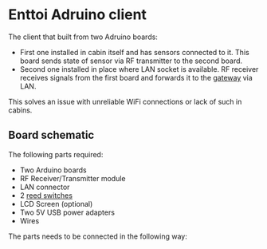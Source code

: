 # Enttoi Adruino client

The client that built from two Adruino boards:
* First one installed in cabin itself and has sensors connected to it. This board
sends state of sensor via RF transmitter to the second board.
* Second one installed in place where LAN socket is available. RF receiver receives signals from the first board
and forwards it to the [gateway](https://github.com/Enttoi/enttoi-gateway) via LAN.

This solves an issue with unreliable WiFi connections or lack of such in cabins.

## Board schematic

The following parts required:
* Two Arduino boards
* RF Receiver/Transmitter module
* LAN connector
* 2 [reed switches](http://www.aliexpress.com/item//32424305003.html)
* LCD Screen (optional)
* Two 5V USB power adapters
* Wires

The parts needs to be connected in the following way:
